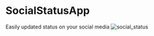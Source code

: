 # SocialStatusApp
Easily updated status on your social media
![social_status](https://cloud.githubusercontent.com/assets/26633579/24710624/85c4d4a8-1a3f-11e7-8bfd-0582758b758d.jpg)
